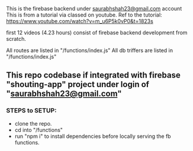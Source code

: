 This is the firebase backend under saurabhshah23@gmail.com account
This is from a tutorial via classed on youtube.
Ref to the tutorial:
https://www.youtube.com/watch?v=m_u6P5k0vP0&t=1823s

first 12 videos (4.23 hours) consist of firebase backend development from scratch.

All routes are listed in "/functions/index.js"
All db triffers are listed in "/functions/index.js"

## This repo codebase if integrated with firebase "shouting-app" project under login of "saurabhshah23@gmail.com"

### STEPS to SETUP:

- clone the repo.
- cd into "/functions"
- run "npm i" to install dependencies before locally serving the fb functions.
